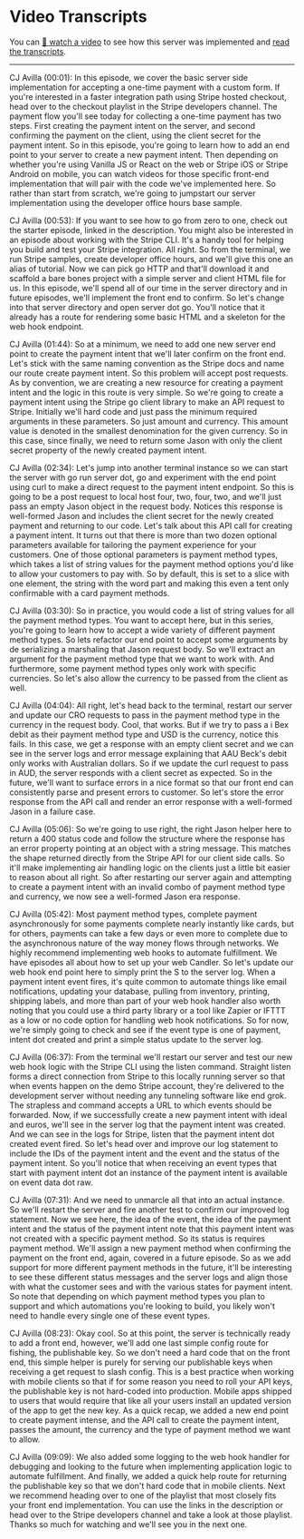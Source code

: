 # Video Transcripts

You can [🎥 watch a video](https://www.youtube.com/watch?v=cbsCxLDL4EY) to see how this server was implemented and [read the transcripts](./TRANSCRIPTS.md).

---

CJ Avilla (00:01):
In this episode, we cover the basic server side implementation for accepting a one-time payment with a custom form. If you're interested in a faster integration path using Stripe hosted checkout, head over to the checkout playlist in the Stripe developers channel. The payment flow you'll see today for collecting a one-time payment has two steps. First creating the payment intent on the server, and second confirming the payment on the client, using the client secret for the payment intent. So in this episode, you're going to learn how to add an end point to your server to create a new payment intent. Then depending on whether you're using Vanilla JS or React on the web or Stripe iOS or Stripe Android on mobile, you can watch videos for those specific front-end implementation that will pair with the code we've implemented here. So rather than start from scratch, we're going to jumpstart our server implementation using the developer office hours base sample.

CJ Avilla (00:53):
If you want to see how to go from zero to one, check out the starter episode, linked in the description. You might also be interested in an episode about working with the Stripe CLI. It's a handy tool for helping you build and test your Stripe integration. All right. So from the terminal, we run Stripe samples, create developer office hours, and we'll give this one an alias of tutorial. Now we can pick go HTTP and that'll download it and scaffold a bare bones project with a simple server and client HTML file for us. In this episode, we'll spend all of our time in the server directory and in future episodes, we'll implement the front end to confirm. So let's change into that server directory and open server dot go. You'll notice that it already has a route for rendering some basic HTML and a skeleton for the web hook endpoint.

CJ Avilla (01:44):
So at a minimum, we need to add one new server end point to create the payment intent that we'll later confirm on the front end. Let's stick with the same naming convention as the Stripe docs and name our route create payment intent. So this problem will accept post requests. As by convention, we are creating a new resource for creating a payment intent and the logic in this route is very simple. So we're going to create a payment intent using the Stripe go client library to make an API request to Stripe. Initially we'll hard code and just pass the minimum required arguments in these parameters. So just amount and currency. This amount value is denoted in the smallest denomination for the given currency. So in this case, since finally, we need to return some Jason with only the client secret property of the newly created payment intent.

CJ Avilla (02:34):
Let's jump into another terminal instance so we can start the server with go run server dot, go and experiment with the end point using curl to make a direct request to the payment intent endpoint. So this is going to be a post request to local host four, two, four, two, and we'll just pass an empty Jason object in the request body. Notices this response is well-formed Jason and includes the client secret for the newly created payment and returning to our code. Let's talk about this API call for creating a payment intent. It turns out that there is more than two dozen optional parameters available for tailoring the payment experience for your customers. One of those optional parameters is payment method types, which takes a list of string values for the payment method options you'd like to allow your customers to pay with. So by default, this is set to a slice with one element, the string with the word part and making this even a tent only confirmable with a card payment methods.

CJ Avilla (03:30):
So in practice, you would code a list of string values for all the payment method types. You want to accept here, but in this series, you're going to learn how to accept a wide variety of different payment method types. So lets refactor our end point to accept some arguments by de serializing a marshaling that Jason request body. So we'll extract an argument for the payment method type that we want to work with. And furthermore, some payment method types only work with specific currencies. So let's also allow the currency to be passed from the client as well.

CJ Avilla (04:04):
All right, let's head back to the terminal, restart our server and update our CRO requests to pass in the payment method type in the currency in the request body. Cool, that works. But if we try to pass a i Bex debit as their payment method type and USD is the currency, notice this fails. In this case, we get a response with an empty client secret and we can see in the server logs and error message explaining that AAU Beck's debit only works with Australian dollars. So if we update the curl request to pass in AUD, the server responds with a client secret as expected. So in the future, we'll want to surface errors in a nice format so that our front end can consistently parse and present errors to customer. So let's store the error response from the API call and render an error response with a well-formed Jason in a failure case.

CJ Avilla (05:06):
So we're going to use right, the right Jason helper here to return a 400 status code and follow the structure where the response has an error property pointing at an object with a string message. This matches the shape returned directly from the Stripe API for our client side calls. So it'll make implementing air handling logic on the clients just a little bit easier to reason about all right. So after restarting our server again and attempting to create a payment intent with an invalid combo of payment method type and currency, we now see a well-formed Jason era response.

CJ Avilla (05:42):
Most payment method types, complete payment asynchronously for some payments complete nearly instantly like cards, but for others, payments can take a few days or even more to complete due to the asynchronous nature of the way money flows through networks. We highly recommend implementing web hooks to automate fulfillment. We have episodes all about how to set up your web Candler. So let's update our web hook end point here to simply print the S to the server log. When a payment intent event fires, it's quite common to automate things like email notifications, updating your database, pulling from inventory, printing, shipping labels, and more than part of your web hook handler also worth noting that you could use a third party library or a tool like Zapier or IFTTT as a low or no code option for handling web hook notifications. So for now, we're simply going to check and see if the event type is one of payment, intent dot created and print a simple status update to the server log.

CJ Avilla (06:37):
From the terminal we'll restart our server and test our new web hook logic with the Stripe CLI using the listen command. Straight listen forms a direct connection from Stripe to this locally running server so that when events happen on the demo Stripe account, they're delivered to the development server without needing any tunneling software like end grok. The strapless and command accepts a URL to which events should be forwarded. Now, if we successfully create a new payment intent with ideal and euros, we'll see in the server log that the payment intent was created. And we can see in the logs for Stripe, listen that the payment intent dot created event fired. So let's head over and improve our log statement to include the IDs of the payment intent and the event and the status of the payment intent. So you'll notice that when receiving an event types that start with payment intent dot an instance of the payment intent is available on event data dot raw.

CJ Avilla (07:31):
And we need to unmarcle all that into an actual instance. So we'll restart the server and fire another test to confirm our improved log statement. Now we see here, the idea of the event, the idea of the payment intent and the status of the payment intent note that this payment intent was not created with a specific payment method. So its status is requires payment method. We'll assign a new payment method when confirming the payment on the front end, again, covered in a future episode. So as we add support for more different payment methods in the future, it'll be interesting to see these different status messages and the server logs and align those with what the customer sees and with the various states for payment intent. So note that depending on which payment method types you plan to support and which automations you're looking to build, you likely won't need to handle every single one of these event types.

CJ Avilla (08:23):
Okay cool. So at this point, the server is technically ready to add a front end, however, we'll add one last simple config route for fishing, the publishable key. So we don't need a hard code that on the front end, this simple helper is purely for serving our publishable keys when receiving a get request to slash config. This is a best practice when working with mobile clients so that if for some reason you need to roll your API keys, the publishable key is not hard-coded into production. Mobile apps shipped to users that would require that like all your users install an updated version of the app to get the new key. As a quick recap, we added a new end point to create payment intense, and the API call to create the payment intent, passes the amount, the currency and the type of payment method we want to allow.

CJ Avilla (09:09):
We also added some logging to the web hook handler for debugging and looking to the future when implementing application logic to automate fulfillment. And finally, we added a quick help route for returning the publishable key so that we don't hard code that in mobile clients. Next we recommend heading over to one of the playlist that most closely fits your front end implementation. You can use the links in the description or head over to the Stripe developers channel and take a look at those playlist. Thanks so much for watching and we'll see you in the next one.
